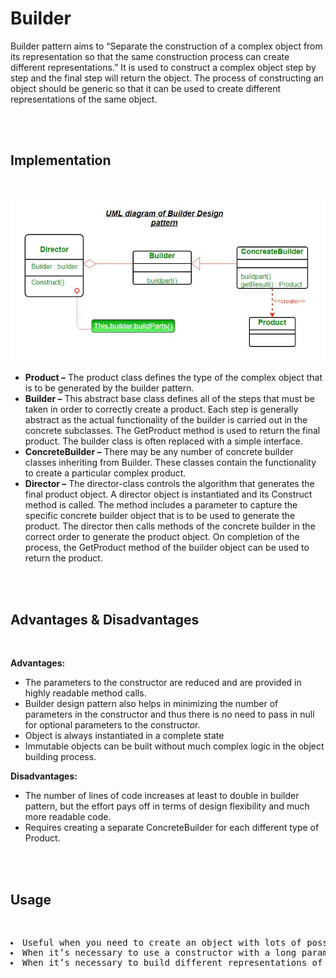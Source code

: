 # Builder

Builder pattern aims to “Separate the construction of a complex object from its representation so that the same construction process can create different representations.” It is used to construct a complex object step by step and the final step will return the object. The process of constructing an object should be generic so that it can be used to create different representations of the same object.

<br>
<br>

## Implementation

<br>

<center>

![Builder Design Pattern UML Diagram](images/builder-uml-diagram.jpeg)

</center>

* **Product –** The product class defines the type of the complex object that is to be generated by the builder pattern.
* **Builder –** This abstract base class defines all of the steps that must be taken in order to correctly create a product. Each step is generally abstract as the actual functionality of the builder is carried out in the concrete subclasses. The GetProduct method is used to return the final product. The builder class is often replaced with a simple interface.
* **ConcreteBuilder –** There may be any number of concrete builder classes inheriting from Builder. These classes contain the functionality to create a particular complex product.
* **Director –** The director-class controls the algorithm that generates the final product object. A director object is instantiated and its Construct method is called. The method includes a parameter to capture the specific concrete builder object that is to be used to generate the product. The director then calls methods of the concrete builder in the correct order to generate the product object. On completion of the process, the GetProduct method of the builder object can be used to return the product.

<br>
<br>

## Advantages & Disadvantages

<br>

**Advantages:**

* The parameters to the constructor are reduced and are provided in highly readable method calls.
* Builder design pattern also helps in minimizing the number of parameters in the constructor and thus there is no need to pass in null for optional parameters to the constructor.
* Object is always instantiated in a complete state
* Immutable objects can be built without much complex logic in the object building process.

**Disadvantages:**

* The number of lines of code increases at least to double in builder pattern, but the effort pays off in terms of design flexibility and much more readable code.
* Requires creating a separate ConcreteBuilder for each different type of Product.

<br>
<br>

## Usage

<br>

<pre>
<li>Useful when you need to create an object with lots of possible configuration options.
<li>When it’s necessary to use a constructor with a long parameter list or when there’s a long list of constructors with different parameters.
<li>When it’s necessary to build different representations of the same object. That is, when objects of the same class with different characteristics are needed.
</pre>